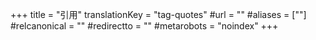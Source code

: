 +++
title = "引用"
translationKey = "tag-quotes"
#url = ""
#aliases = [""]
#relcanonical = ""
#redirectto = ""
#metarobots = "noindex"
+++

